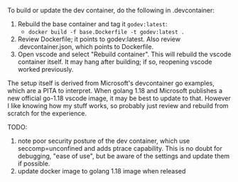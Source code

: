 To build or update the dev container, do the following in .devcontainer:
1)  Rebuild the base container and tag it `godev:latest`:
    * `docker build -f base.Dockerfile -t godev:latest .`
2) Review Dockerfile; it points to godev:latest. Also review .devcontainer.json,
   which points to Dockerfile.
3) Open vscode and select "Rebuild container". This
   will rebuild the vscode container itself. It may hang after building; if so,
   reopening vscode worked previously.

The setup itself is derived from Microsoft's devcontainer go examples, which are a PITA to interpret.
When golang 1.18 and Microsoft publishes a new official go-1.18 vscode image,
it may be best to update to that. However I like knowing how my stuff works, so probably just
review and rebuild from scratch for the experience.

TODO:
1) note poor security posture of the dev container, which use seccomp=unconfined and adds ptrace capability. This is no doubt for debugging, "ease of use", but be aware of the settings and update them if possible.
2) update docker image to golang 1.18 image when released




